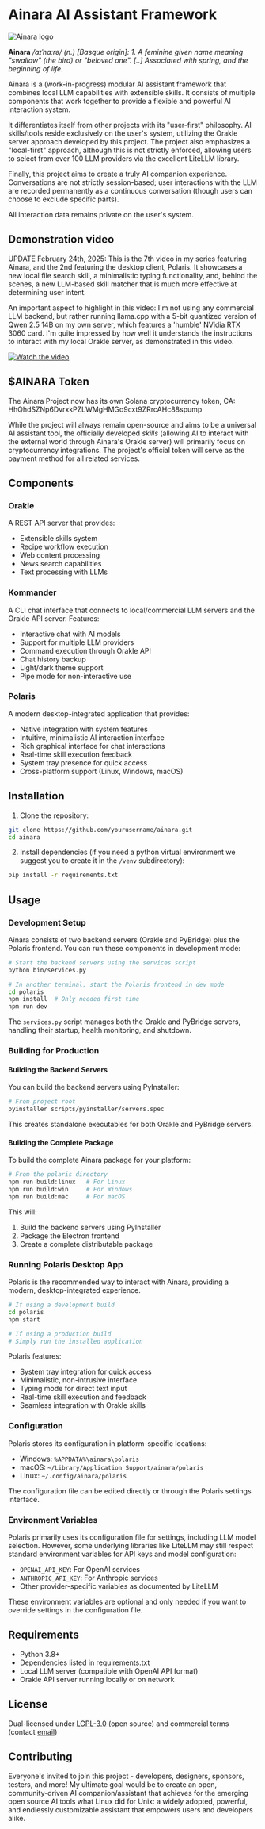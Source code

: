 # Ainara AI Assistant Framework

![Ainara logo](./assets/ainara_logo.png)

**Ainara** _/aɪˈnɑːrə/ (n.) [Basque origin]: 1. A feminine given name meaning "swallow" (the bird) or "beloved one". [..] Associated with spring, and the beginning of life._



Ainara is a (work-in-progress) modular AI assistant framework that combines local LLM capabilities with extensible skills. It consists of multiple components that work together to provide a flexible and powerful AI interaction system.

It differentiates itself from other projects with its "user-first" philosophy. AI skills/tools reside exclusively on the user's system, utilizing the Orakle server approach developed by this project. The project also emphasizes a "local-first" approach, although this is not strictly enforced, allowing users to select from over 100 LLM providers via the excellent LiteLLM library.

Finally, this project aims to create a truly AI companion experience. Conversations are not strictly session-based; user interactions with the LLM are recorded permanently as a continuous conversation (though users can choose to exclude specific parts).

All interaction data remains private on the user's system.

## Demonstration video

UPDATE February 24th, 2025: This is the 7th video in my series featuring Ainara, and the 2nd featuring the desktop client, Polaris. It showcases a new local file search skill, a minimalistic typing functionality, and, behind the scenes, a new LLM-based skill matcher that is much more effective at determining user intent.

An important aspect to highlight in this video: I'm not using any commercial LLM backend, but rather running llama.cpp with a 5-bit quantized version of Qwen 2.5 14B on my own server, which features a 'humble' NVidia RTX 3060 card. I'm quite impressed by how well it understands the instructions to interact with my local Orakle server, as demonstrated in this video.

[![Watch the video](https://img.youtube.com/vi/mBimxZjGlWM/0.jpg)](https://www.youtube.com/watch?v=mBimxZjGlWM)

## $AINARA Token

The Ainara Project now has its own Solana cryptocurrency token, CA: HhQhdSZNp6DvrxkPZLWMgHMGo9cxt9ZRrcAHc88spump

While the project will always remain open-source and aims to be a universal AI assistant tool, the officially developed _skills_ (allowing AI to interact with the external world through Ainara's Orakle server) will primarily focus on cryptocurrency integrations. The project's official token will serve as the payment method for all related services.

## Components

### Orakle
A REST API server that provides:
- Extensible skills system
- Recipe workflow execution
- Web content processing
- News search capabilities
- Text processing with LLMs

### Kommander
A CLI chat interface that connects to local/commercial LLM servers and the Orakle API server. Features:
- Interactive chat with AI models
- Support for multiple LLM providers
- Command execution through Orakle API
- Chat history backup
- Light/dark theme support
- Pipe mode for non-interactive use

### Polaris
A modern desktop-integrated application that provides:
- Native integration with system features
- Intuitive, minimalistic AI interaction interface
- Rich graphical interface for chat interactions
- Real-time skill execution feedback
- System tray presence for quick access
- Cross-platform support (Linux, Windows, macOS)


## Installation

1. Clone the repository:
```bash
git clone https://github.com/yourusername/ainara.git
cd ainara
```

2. Install dependencies (if you need a python virtual environment we suggest you to create it in the `/venv` subdirectory):
```bash
pip install -r requirements.txt
```

## Usage

### Development Setup

Ainara consists of two backend servers (Orakle and PyBridge) plus the Polaris frontend. You can run these components in development mode:

```bash
# Start the backend servers using the services script
python bin/services.py

# In another terminal, start the Polaris frontend in dev mode
cd polaris
npm install  # Only needed first time
npm run dev
```

The `services.py` script manages both the Orakle and PyBridge servers, handling their startup, health monitoring, and shutdown.

### Building for Production

#### Building the Backend Servers

You can build the backend servers using PyInstaller:

```bash
# From project root
pyinstaller scripts/pyinstaller/servers.spec
```

This creates standalone executables for both Orakle and PyBridge servers.

#### Building the Complete Package

To build the complete Ainara package for your platform:

```bash
# From the polaris directory
npm run build:linux   # For Linux
npm run build:win     # For Windows
npm run build:mac     # For macOS
```

This will:
1. Build the backend servers using PyInstaller
2. Package the Electron frontend
3. Create a complete distributable package

### Running Polaris Desktop App

Polaris is the recommended way to interact with Ainara, providing a modern, desktop-integrated experience.

```bash
# If using a development build
cd polaris
npm start

# If using a production build
# Simply run the installed application
```

Polaris features:
- System tray integration for quick access
- Minimalistic, non-intrusive interface
- Typing mode for direct text input
- Real-time skill execution and feedback
- Seamless integration with Orakle skills

### Configuration

Polaris stores its configuration in platform-specific locations:
- Windows: `%APPDATA%\ainara\polaris`
- macOS: `~/Library/Application Support/ainara/polaris`
- Linux: `~/.config/ainara/polaris`

The configuration file can be edited directly or through the Polaris settings interface.

### Environment Variables

Polaris primarily uses its configuration file for settings, including LLM model selection. However, some underlying libraries like LiteLLM may still respect standard environment variables for API keys and model configuration:

- `OPENAI_API_KEY`: For OpenAI services
- `ANTHROPIC_API_KEY`: For Anthropic services
- Other provider-specific variables as documented by LiteLLM

These environment variables are optional and only needed if you want to override settings in the configuration file.

## Requirements

- Python 3.8+
- Dependencies listed in requirements.txt
- Local LLM server (compatible with OpenAI API format)
- Orakle API server running locally or on network

## License

Dual-licensed under [LGPL-3.0](LICENSE.LGPL) (open source) and commercial terms (contact [email](mailto:rgomez@khromalabs.org))

## Contributing

Everyone's invited to join this project - developers, designers, sponsors, testers, and more! My ultimate goal would be to create an open, community-driven AI companion/assistant that achieves for the emerging open source AI tools what Linux did for Unix: a widely adopted, powerful, and endlessly customizable assistant that empowers users and developers alike.
